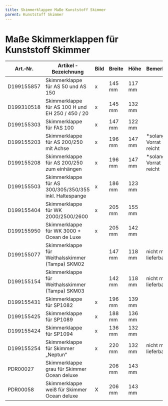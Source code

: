 ```yaml
---
title: Skimmerklappen Maße Kunststoff Skimmer
parent: Kunststoff Skimmer
---
```


# Maße Skimmerklappen für Kunststoff Skimmer

|Art.‐Nr.|Artikel ‐ Bezeichnung|Bild|Breite|Höhe|Bemerkung|
|---|---|---|---|---|---|
|D199155857|Skimmerklappe für AS 50 und AS 150|x|145 mm|117 mm| |
|D199310518|Skimmerklappe für AS 100 H und EH 250 / 450 / 20|x|145 mm|132 mm| |
|D199155303|Skimmerklappe für FAS 100|x|147 mm|122 mm| |
|D199155203|Skimmerklappe für AS 200/250 mit Achse|x|196 mm|147 mm|*solange Vorrat reicht|
|D199155208|Skimmerklappe für AS 200/250 zum einhängen|x|196 mm|147 mm|*solange Vorrat reicht|
|D199155503|Skimmerklappe für AS 300/305/350/355 inkl. Haltespange|x|186 mm|123 mm| |
|D199155404|Skimmerklappe für WK 2000/2500/2600|x|205 mm|155 mm| |
|D199155950|Skimmerklappe für WK 3000 + Ocean de Luxe|x|205 mm|142 mm| |
|D199155077|Skimmerklappe für Weithalsskimmer (Tampa) SKM02| |147 mm|118 mm|nicht mehr lieferbar|
|D199155154|Skimmerklappe für Weithalsskimmer (Tampa) SKM03| |142 mm|118 mm|nicht mehr lieferbar|
|D199155431|Skimmerklappe für SP1082|x|196 mm|139 mm| |
|D199155425|Skimmerklappe für SP1089|x|188 mm|136 mm| |
|D199155424|Skimmerklappe für SP1094|x|136 mm|132 mm| |
|D199155254|Skimmerklappe für Skimmer „Neptun“|x|220 mm|132 mm|nicht mehr lieferbar|
|PDR00027|Skimmerklappe grau für Skimmer Ocean deluxe| |206 mm|143 mm| |
|PDR00058|Skimmerklappe weiß für Skimmer Ocean deluxe|X|206 mm|143 mm| |
